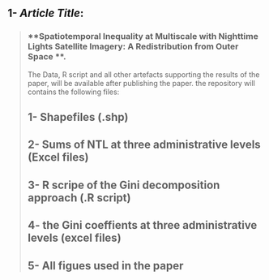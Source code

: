 ## 1- *Article Title*:
> ###                         **Spatiotemporal Inequality at Multiscale with Nighttime Lights Satellite Imagery: A Redistribution from Outer Space **.
> The Data, R script and all other artefacts supporting the results of the paper, will be available after publishing the paper. the repository will contains the following files:
> ## 1- Shapefiles (.shp)
> ## 2- Sums of NTL at three administrative levels (Excel files)
> ## 3- R scripe of the Gini decomposition approach (.R script)
> ## 4- the Gini coeffients at three administrative levels (excel files) 
> ## 5- All figues used in the paper
> 

